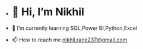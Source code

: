 - # 👋 Hi, I’m Nikhil 

- 🌱 I’m currently learning SQL,Power BI,Python,Excel
- 📫 How to reach me nikhil.rane237@gmail.com

<!---
Nikhil231999/Nikhil231999 is a ✨ special ✨ repository because its `README.md` (this file) appears on your GitHub profile.
You can click the Preview link to take a look at your changes.
--->
